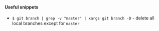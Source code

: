 #### Useful snippets 

- `$ git branch | grep -v "master" | xargs git branch -D` - delete all local branches except for `master`
